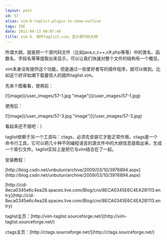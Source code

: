 ```yaml
---
layout: post
id: 57
alias: vim-6-taglist-plugin-to-show-outline
tags: IDE
date: 2011-09-13 00:07:49
title: vim 6. 插件taglist.vim，显示源代码大纲
---
```


所谓大纲，就是把一个源代码文件（比如java,c,c++,c#,php等等）中的类名、函数名、字段名等等提取出来显示，可以让我们快速对整个文件的结构有一个概览。
<p>vim本身没有提供这个功能，但是通过一些爱好者写的插件程序，就可以做到。比如这个好评如潮下载量惊人的插件taglist.vim。
<p>先来个图看看，使用前：
<p>[![image](/user_images/57-1.jpg "image")](/user_images/57-1.jpg)
<p>使用后：
<p>[![image](/user_images/57-3.jpg "image")](/user_images/57-3.jpg)
<p>看起来还不错吧：）
<p>taglist依赖于另一个工具叫：ctags，必须先安装它才能正常作用。ctags是一个命令行工具，它可以把几十种不同编程语言的源文件中的大纲信息提取出来，生成一个索引文件。taglist实际上是把它与vim结合在了一起。
<p>安装教程：
<p>[http://blog.csdn.net/unbutun/archive/2009/03/10/3976894.aspx](http://blog.csdn.net/unbutun/archive/2009/03/10/3976894.aspx)
<p>[http://cid-8eca0345e6c4ea28.spaces.live.com/Blog/cns!8ECA0345E6C4EA28!113.entry](http://cid-8eca0345e6c4ea28.spaces.live.com/Blog/cns!8ECA0345E6C4EA28!113.entry)
<p>taglist主页：[http://vim-taglist.sourceforge.net/](http://vim-taglist.sourceforge.net/)
<p>ctags主页：[http://ctags.sourceforge.net/](http://ctags.sourceforge.net/)
